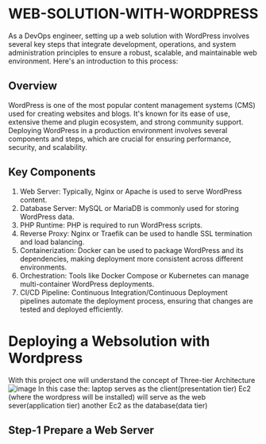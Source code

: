 # WEB-SOLUTION-WITH-WORDPRESS
As a DevOps engineer, setting up a web solution with WordPress involves several key steps that integrate development, operations, and system administration principles to ensure a robust, scalable, and maintainable web environment. Here's an introduction to this process:

## Overview
WordPress is one of the most popular content management systems (CMS) used for creating websites and blogs. It's known for its ease of use, extensive theme and plugin ecosystem, and strong community support. Deploying WordPress in a production environment involves several components and steps, which are crucial for ensuring performance, security, and scalability.

## Key Components
1. Web Server: Typically, Nginx or Apache is used to serve WordPress content.
2. Database Server: MySQL or MariaDB is commonly used for storing WordPress data.
3. PHP Runtime: PHP is required to run WordPress scripts.
4. Reverse Proxy: Nginx or Traefik can be used to handle SSL termination and load balancing.
5. Containerization: Docker can be used to package WordPress and its dependencies, making deployment more consistent across different environments.
6. Orchestration: Tools like Docker Compose or Kubernetes can manage multi-container WordPress deployments.
7. CI/CD Pipeline: Continuous Integration/Continuous Deployment pipelines automate the deployment process, ensuring that changes are tested and deployed efficiently.

# Deploying a Websolution with Wordpress
With this project one will understand the concept of Three-tier Architecture
![image](https://github.com/user-attachments/assets/946a456c-8c54-4112-bf47-adecb5199a94)
In this case the:
laptop serves as the client(presentation tier)
Ec2 (where the wordpress will be installed) will serve as the web sever(application tier)
another Ec2 as the database(data tier)

## Step-1 Prepare a Web Server


